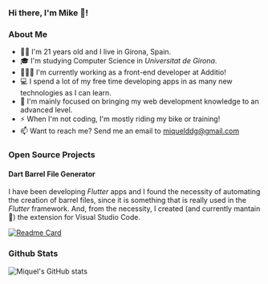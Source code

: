 ### Hi there, I'm Mike 👋!

### About Me
- 👦🏻 I'm 21 years old and I live in Girona, Spain.
- 🎓 I'm studying Computer Science in _Universitat de Girona_.
- 👨🏽‍💻 I'm currently working as a front-end developer at Additio!
- 💻 I spend a lot of my free time developing apps in as many new technologies as I can learn.
- 🎯 I'm mainly focused on bringing my web development knowledge to an advanced level.
- ⚡ When I'm not coding, I'm mostly riding my bike or training!
- 📫 Want to reach me? Send me an email to miquelddg@gmail.com

### Open Source Projects

#### Dart Barrel File Generator

I have been developing _Flutter_ apps and I found the necessity of automating the creation of barrel files, since it is something that is really used in the _Flutter_ framework. And, from the necessity, I created (and currently mantain 👷) the extension for Visual Studio Code.

[![Readme Card](https://github-readme-stats.vercel.app/api/pin/?username=mikededo&repo=dartBarrelFileGenerator)](https://github.com/anuraghazra/github-readme-stats)

### Github Stats

![Miquel's GitHub stats](https://github-readme-stats.vercel.app/api?username=mikededo&show_icons=true)
